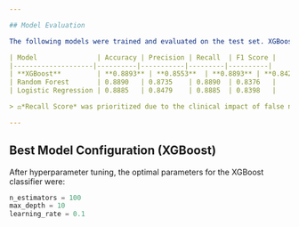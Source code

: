 ```yaml
---

## Model Evaluation

The following models were trained and evaluated on the test set. XGBoost delivered the strongest performance across all metrics:

| Model               | Accuracy | Precision | Recall  | F1 Score |
|--------------------|----------|-----------|---------|----------|
| **XGBoost**         | **0.8893** | **0.8553**  | **0.8893** | **0.8427** |
| Random Forest       | 0.8890   | 0.8735    | 0.8890  | 0.8376   |
| Logistic Regression | 0.8885   | 0.8479    | 0.8885  | 0.8398   |

> ⚖*Recall Score* was prioritized due to the clinical impact of false negatives in medical predictions.

---
```


## Best Model Configuration (XGBoost)

After hyperparameter tuning, the optimal parameters for the XGBoost classifier were:

```python
n_estimators = 100
max_depth = 10
learning_rate = 0.1
